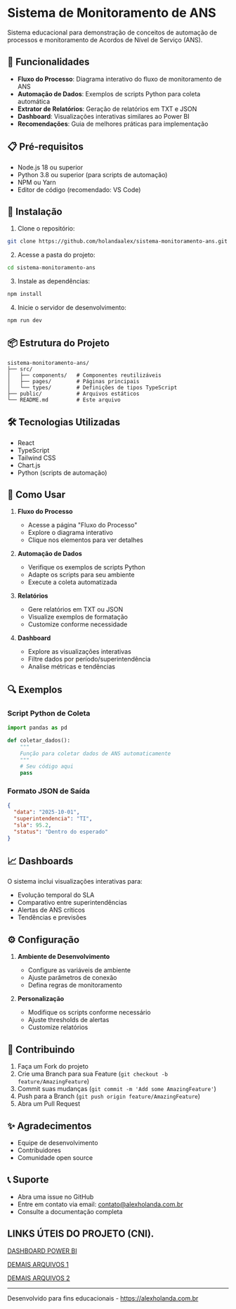 # Sistema de Monitoramento de ANS

Sistema educacional para demonstração de conceitos de automação de processos e monitoramento de Acordos de Nível de Serviço (ANS).

## 🚀 Funcionalidades

- **Fluxo do Processo**: Diagrama interativo do fluxo de monitoramento de ANS
- **Automação de Dados**: Exemplos de scripts Python para coleta automática
- **Extrator de Relatórios**: Geração de relatórios em TXT e JSON
- **Dashboard**: Visualizações interativas similares ao Power BI
- **Recomendações**: Guia de melhores práticas para implementação

## 📋 Pré-requisitos

- Node.js 18 ou superior
- Python 3.8 ou superior (para scripts de automação)
- NPM ou Yarn
- Editor de código (recomendado: VS Code)

## 🔧 Instalação

1. Clone o repositório:
```bash
git clone https://github.com/holandaalex/sistema-monitoramento-ans.git
```

2. Acesse a pasta do projeto:
```bash
cd sistema-monitoramento-ans
```

3. Instale as dependências:
```bash
npm install
```

4. Inicie o servidor de desenvolvimento:
```bash
npm run dev
```

## 📦 Estrutura do Projeto

```
sistema-monitoramento-ans/
├── src/
│   ├── components/   # Componentes reutilizáveis
│   ├── pages/        # Páginas principais
│   └── types/        # Definições de tipos TypeScript
├── public/           # Arquivos estáticos
└── README.md         # Este arquivo
```

## 🛠️ Tecnologias Utilizadas

- React
- TypeScript
- Tailwind CSS
- Chart.js
- Python (scripts de automação)

## 📖 Como Usar

1. **Fluxo do Processo**
   - Acesse a página "Fluxo do Processo"
   - Explore o diagrama interativo
   - Clique nos elementos para ver detalhes

2. **Automação de Dados**
   - Verifique os exemplos de scripts Python
   - Adapte os scripts para seu ambiente
   - Execute a coleta automatizada

3. **Relatórios**
   - Gere relatórios em TXT ou JSON
   - Visualize exemplos de formatação
   - Customize conforme necessidade

4. **Dashboard**
   - Explore as visualizações interativas
   - Filtre dados por período/superintendência
   - Analise métricas e tendências

## 🔍 Exemplos

### Script Python de Coleta
```python
import pandas as pd

def coletar_dados():
    """
    Função para coletar dados de ANS automaticamente
    """
    # Seu código aqui
    pass
```

### Formato JSON de Saída
```json
{
  "data": "2025-10-01",
  "superintendencia": "TI",
  "sla": 95.2,
  "status": "Dentro do esperado"
}
```

## 📈 Dashboards

O sistema inclui visualizações interativas para:
- Evolução temporal do SLA
- Comparativo entre superintendências
- Alertas de ANS críticos
- Tendências e previsões

## ⚙️ Configuração

1. **Ambiente de Desenvolvimento**
   - Configure as variáveis de ambiente
   - Ajuste parâmetros de conexão
   - Defina regras de monitoramento

2. **Personalização**
   - Modifique os scripts conforme necessário
   - Ajuste thresholds de alertas
   - Customize relatórios

## 🤝 Contribuindo

1. Faça um Fork do projeto
2. Crie uma Branch para sua Feature (`git checkout -b feature/AmazingFeature`)
3. Commit suas mudanças (`git commit -m 'Add some AmazingFeature'`)
4. Push para a Branch (`git push origin feature/AmazingFeature`)
5. Abra um Pull Request


## ✨ Agradecimentos

- Equipe de desenvolvimento
- Contribuidores
- Comunidade open source


## 📞 Suporte

- Abra uma issue no GitHub
- Entre em contato via email: contato@alexholanda.com.br
- Consulte a documentação completa




## LINKS ÚTEIS DO PROJETO (CNI).

[DASHBOARD POWER BI](https://app.powerbi.com/groups/me/reports/1294f856-0811-4271-a7a4-0282c881ec96/871e5344bca4d3c202c3?ctid=88af54ad-8e90-4d56-b613-6e5bf824ab6b&experience=power-bi)

[DEMAIS ARQUIVOS 1](https://sistemafibra-my.sharepoint.com/:f:/r/personal/alexsander_barreto_sistemafibra_org_br/Documents/CNI%20-%20ALEXSANDER?csf=1&web=1&e=Nq0v9c)

[DEMAIS ARQUIVOS 2](https://drive.google.com/drive/folders/11Iz4u40QWwylVqj2iwDRKQt_uGuf9tsG?usp=sharing)


---

Desenvolvido para fins educacionais - https://alexholanda.com.br